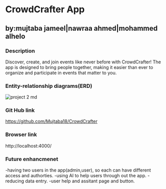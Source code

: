 # CrowdCrafter App
## by:mujtaba jameel|nawraa ahmed|mohammed alhelo
### **Description**
Discover, create, and join events like never before with CrowdCrafter! The app is designed to bring people together, making it easier than ever to organize and participate in events that matter to you.

### **Entity-relationship diagrams(ERD)**
![project 2 md](https://github.com/user-attachments/assets/4b3cf4f3-ca43-4935-999b-304c1be69de9)

### **Git Hub link**
https://github.com/Mujtaba18/CrowdCrafter

### **Browser link**
http://localhost:4000/

### **Future enhancmenet**
-having two users in the app(admin,user), so each can have different access and authorties.
-using AI to help users through out the app.
-reducing data entry.
-user help and assitant page and button. 